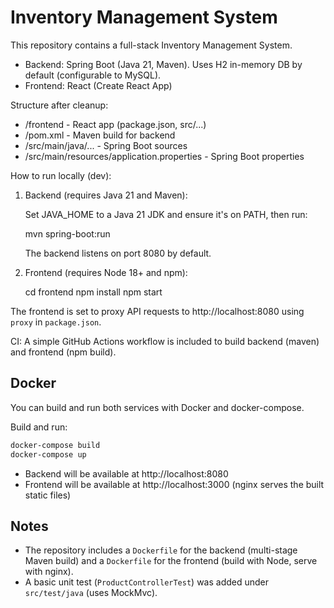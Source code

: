 # Inventory Management System

This repository contains a full-stack Inventory Management System.

- Backend: Spring Boot (Java 21, Maven). Uses H2 in-memory DB by default (configurable to MySQL).
- Frontend: React (Create React App)

Structure after cleanup:

- /frontend - React app (package.json, src/...)
- /pom.xml - Maven build for backend
- /src/main/java/... - Spring Boot sources
- /src/main/resources/application.properties - Spring Boot properties

How to run locally (dev):


1. Backend (requires Java 21 and Maven):

   Set JAVA_HOME to a Java 21 JDK and ensure it's on PATH, then run:

   mvn spring-boot:run

   The backend listens on port 8080 by default.

2. Frontend (requires Node 18+ and npm):

   cd frontend
   npm install
   npm start

The frontend is set to proxy API requests to http://localhost:8080 using `proxy` in `package.json`.

CI: A simple GitHub Actions workflow is included to build backend (maven) and frontend (npm build).

Docker
------
You can build and run both services with Docker and docker-compose.

Build and run:

```powershell
docker-compose build
docker-compose up
```

- Backend will be available at http://localhost:8080
- Frontend will be available at http://localhost:3000 (nginx serves the built static files)

Notes
-----
- The repository includes a `Dockerfile` for the backend (multi-stage Maven build) and a `Dockerfile` for the frontend (build with Node, serve with nginx).
- A basic unit test (`ProductControllerTest`) was added under `src/test/java` (uses MockMvc).

